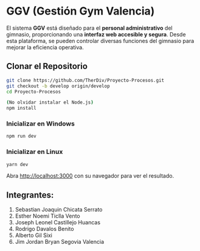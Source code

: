 # GGV (Gestión Gym Valencia)

El sistema **GGV** está diseñado para el **personal administrativo** del gimnasio, proporcionando una **interfaz web accesible y segura**. Desde esta plataforma, se pueden controlar diversas funciones del gimnasio para mejorar la eficiencia operativa.

## Clonar el Repositorio

```bash
git clone https://github.com/TherDiv/Proyecto-Procesos.git
git checkout -b develop origin/develop
cd Proyecto-Procesos

(No olvidar instalar el Node.js)
npm install
```

### Inicializar en Windows

```bash
npm run dev
```

### Inicializar en Linux

```bash
yarn dev
```

Abra [http://localhost:3000](http://localhost:3000) con su navegador para ver el resultado.

## Integrantes:

1. Sebastian Joaquin Chicata Serrato
2. Esther Noemi Ticlla Vento
3. Joseph Leonel Castillejo Huancas
4. Rodrigo Davalos Benito
5. Alberto Gil Sixi
6. Jim Jordan Bryan Segovia Valencia
